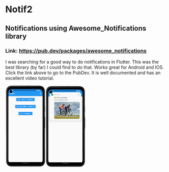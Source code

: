 # Notif2

## Notifications using Awesome_Notifications library
### Link: https://pub.dev/packages/awesome_notifications

I was searching for a good way to do notifications in Flutter. This was the best library (by far) I could find to do that.
Works great for Android and IOS. Click the link above to go to the PubDev. It is well documented and has an excellent video tutorial.


<img src="https://github.com/maydev99/notif2/blob/master/notif2_device_ss.png" width=25% height=25%><img src="https://github.com/maydev99/notif2/blob/master/notif2ss_2.png" width=25% height=25%>


